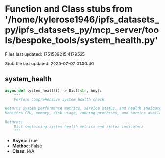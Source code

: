 # Function and Class stubs from '/home/kylerose1946/ipfs_datasets_py/ipfs_datasets_py/mcp_server/tools/bespoke_tools/system_health.py'

Files last updated: 1751509215.4179525

Stub file last updated: 2025-07-07 01:56:46

## system_health

```python
async def system_health() -> Dict[str, Any]:
    """
    Perform comprehensive system health check.

Returns system performance metrics, service status, and health indicators.
Monitors CPU, memory, disk usage, running processes, and service availability.

Returns:
    Dict containing system health metrics and status indicators
    """
```
* **Async:** True
* **Method:** False
* **Class:** N/A
